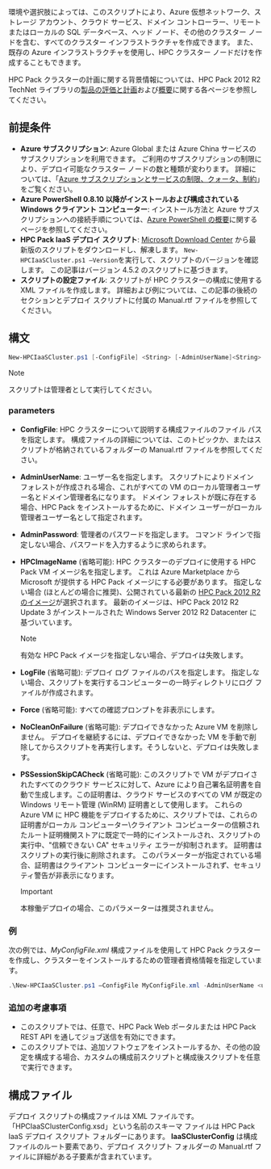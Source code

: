



環境や選択肢によっては、このスクリプトにより、Azure 仮想ネットワーク、ストレージ アカウント、クラウド サービス、ドメイン コントローラー、リモートまたはローカルの SQL データベース、ヘッド ノード、その他のクラスター ノードを含む、すべてのクラスター インフラストラクチャを作成できます。 また、既存の Azure インフラストラクチャを使用し、HPC クラスター ノードだけを作成することもできます。

HPC Pack クラスターの計画に関する背景情報については、HPC Pack 2012 R2 TechNet ライブラリの[製品の評価と計画](https://technet.microsoft.com/library/jj899596.aspx)および[概要](https://technet.microsoft.com/library/jj899590.aspx)に関する各ページを参照してください。

## <a name="prerequisites"></a>前提条件
* **Azure サブスクリプション**: Azure Global または Azure China サービスのサブスクリプションを利用できます。 ご利用のサブスクリプションの制限により、デプロイ可能なクラスター ノードの数と種類が変わります。 詳細については、「[Azure サブスクリプションとサービスの制限、クォータ、制約](../articles/azure-subscription-service-limits.md)」をご覧ください。
* **Azure PowerShell 0.8.10 以降がインストールおよび構成されている Windows クライアント コンピューター**: インストール方法と Azure サブスクリプションへの接続手順については、[Azure PowerShell の概要](/powershell/azureps-cmdlets-docs)に関するページを参照してください。
* **HPC Pack IaaS デプロイ スクリプト**: [Microsoft Download Center](https://www.microsoft.com/download/details.aspx?id=44949) から最新版のスクリプトをダウンロードし、解凍します。 `New-HPCIaaSCluster.ps1 –Version`を実行して、スクリプトのバージョンを確認します。 この記事はバージョン 4.5.2 のスクリプトに基づきます。
* **スクリプトの設定ファイル**: スクリプトが HPC クラスターの構成に使用する XML ファイルを作成します。 詳細および例については、この記事の後続のセクションとデプロイ スクリプトに付属の Manual.rtf ファイルを参照してください。

## <a name="syntax"></a>構文
```PowerShell
New-HPCIaaSCluster.ps1 [-ConfigFile] <String> [-AdminUserName]<String> [[-AdminPassword] <String>] [[-HPCImageName] <String>] [[-LogFile] <String>] [-Force] [-NoCleanOnFailure] [-PSSessionSkipCACheck] [<CommonParameters>]
```
> [!NOTE]
> スクリプトは管理者として実行してください。
> 
> 

### <a name="parameters"></a>parameters
* **ConfigFile**: HPC クラスターについて説明する構成ファイルのファイル パスを指定します。 構成ファイルの詳細については、このトピックか、またはスクリプトが格納されているフォルダーの Manual.rtf ファイルを参照してください。
* **AdminUserName**: ユーザー名を指定します。 スクリプトによりドメイン フォレストが作成される場合、これがすべての VM のローカル管理者ユーザー名とドメイン管理者名になります。 ドメイン フォレストが既に存在する場合、HPC Pack をインストールするために、ドメイン ユーザーがローカル管理者ユーザー名として指定されます。
* **AdminPassword**: 管理者のパスワードを指定します。 コマンド ラインで指定しない場合、パスワードを入力するように求められます。
* **HPCImageName** (省略可能): HPC クラスターのデプロイに使用する HPC Pack VM イメージ名を指定します。 これは Azure Marketplace から Microsoft が提供する HPC Pack イメージにする必要があります。 指定しない場合 (ほとんどの場合に推奨)、公開されている最新の [HPC Pack 2012 R2 のイメージ](https://azure.microsoft.com/marketplace/partners/microsoft/hpcpack2012r2onwindowsserver2012r2/)が選択されます。 最新のイメージは、HPC Pack 2012 R2 Update 3 がインストールされた Windows Server 2012 R2 Datacenter に基づいています。
  
  > [!NOTE]
  > 有効な HPC Pack イメージを指定しない場合、デプロイは失敗します。
  > 
  > 
* **LogFile** (省略可能): デプロイ ログ ファイルのパスを指定します。 指定しない場合、スクリプトを実行するコンピューターの一時ディレクトリにログ ファイルが作成されます。
* **Force** (省略可能): すべての確認プロンプトを非表示にします。
* **NoCleanOnFailure** (省略可能): デプロイできなかった Azure VM を削除しません。 デプロイを継続するには、デプロイできなかった VM を手動で削除してからスクリプトを再実行します。そうしないと、デプロイは失敗します。
* **PSSessionSkipCACheck** (省略可能): このスクリプトで VM がデプロイされたすべてのクラウド サービスに対して、Azure により自己署名証明書を自動で生成します。この証明書は、クラウド サービスのすべての VM が既定の Windows リモート管理 (WinRM) 証明書として使用します。 これらの Azure VM に HPC 機能をデプロイするために、スクリプトでは、これらの証明書がローカル コンピューター\\クライアント コンピューターの信頼されたルート証明機関ストアに既定で一時的にインストールされ、スクリプトの実行中、"信頼できない CA" セキュリティ エラーが抑制されます。 証明書はスクリプトの実行後に削除されます。 このパラメーターが指定されている場合、証明書はクライアント コンピューターにインストールされず、セキュリティ警告が非表示になります。
  
  > [!IMPORTANT]
  > 本稼働デプロイの場合、このパラメーターは推奨されません。
  > 
  > 

### <a name="example"></a>例
次の例では、*MyConfigFile.xml* 構成ファイルを使用して HPC Pack クラスターを作成し、クラスターをインストールするための管理者資格情報を指定しています。

```PowerShell
.\New-HPCIaaSCluster.ps1 –ConfigFile MyConfigFile.xml -AdminUserName <username> –AdminPassword <password>
```

### <a name="additional-considerations"></a>追加の考慮事項
* このスクリプトでは、任意で、HPC Pack Web ポータルまたは HPC Pack REST API を通してジョブ送信を有効にできます。
* このスクリプトでは、追加ソフトウェアをインストールするか、その他の設定を構成する場合、カスタムの構成前スクリプトと構成後スクリプトを任意で実行できます。

## <a name="configuration-file"></a>構成ファイル
デプロイ スクリプトの構成ファイルは XML ファイルです。 「HPCIaaSClusterConfig.xsd」という名前のスキーマ ファイルは HPC Pack IaaS デプロイ スクリプト フォルダーにあります。 **IaaSClusterConfig** は構成ファイルのルート要素であり、デプロイ スクリプト フォルダーの Manual.rtf ファイルに詳細がある子要素が含まれています。



<!--HONumber=Feb17_HO3-->


